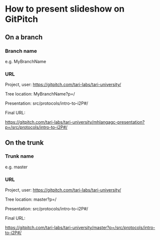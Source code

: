 # How to present slideshow on GitPitch

## On a branch
### Branch name
e.g. MyBranchName

### URL
Project, user:   https://gitpitch.com/tari-labs/tari-university/

Tree location:   MyBranchName?p=/

Presentation:   src/protocols/intro-to-i2P#/

Final URL:

https://gitpitch.com/tari-labs/tari-university/mhlangagc-presentation?p=/src/protocols/intro-to-i2P#/

## On the trunk
### Trunk name
e.g. master
### URL
Project, user:   https://gitpitch.com/tari-labs/tari-university/

Tree location:   master?p=/

Presentation:    src/protocols/intro-to-i2P#/

Final URL:

https://gitpitch.com/tari-labs/tari-university/master?p=/src/protocols/intro-to-i2P#/

